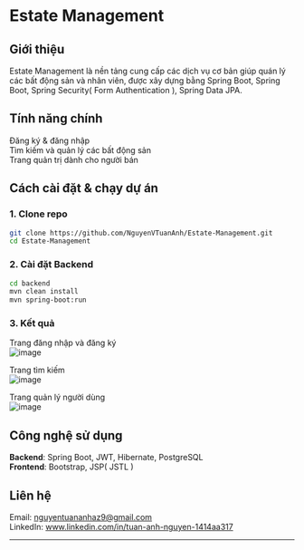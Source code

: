 # Estate Management


## Giới thiệu

Estate Management là nền tảng cung cấp các dịch vụ cơ bản giúp quán lý các bất động sản và nhân viên, được xây dựng bằng Spring Boot, Spring Boot, Spring Security( Form Authentication ), Spring Data JPA.

## Tính năng chính

Đăng ký & đăng nhập  
Tìm kiếm và quản lý các bất động sản    
Trang quản trị dành cho người bán  

## Cách cài đặt & chạy dự án

### 1. Clone repo
```sh
git clone https://github.com/NguyenVTuanAnh/Estate-Management.git
cd Estate-Management
```

### 2. Cài đặt Backend
```sh
cd backend
mvn clean install
mvn spring-boot:run
```

### 3. Kết quả
Trang đăng nhập và đăng ký  
![image](https://github.com/user-attachments/assets/1538ac38-5d84-4dd0-9b51-ec9915efdc73)  

Trang tìm kiếm  
![image](https://github.com/user-attachments/assets/66898066-736b-4649-8cc0-70103ceee9f3)  

Trang quản lý người dùng  
![image](https://github.com/user-attachments/assets/44f5724f-cc2c-4202-8abc-e93ffe990b28)  

## Công nghệ sử dụng

**Backend**: Spring Boot, JWT, Hibernate, PostgreSQL  
**Frontend**: Bootstrap, JSP( JSTL )  

## Liên hệ

Email: nguyentuananhaz9@gmail.com  
LinkedIn: www.linkedin.com/in/tuan-anh-nguyen-1414aa317   

---


